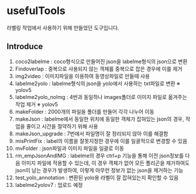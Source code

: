 # usefulTools
라벨링 작업에서 사용하기 위해 만들었던 도구입니다.

## Introduce
1. coco2labelme : coco형식으로 만들어진 json을 labelme형식의 json으로 변환
2. Findoverlap : 중복으로 사용되지 않는 객체를 중복으로 잡은 경우에 이를 제거
3. img2video : 이미지파일을 이용하여 동영상파일로 만들때 사용
4. labelme2yolo : labelme형식의 json을 yolo에서 사용하는 txt파일로 변환 ※ yolov5
5. labelme2yolo_noImg : 4번과 동일하나 images폴더로 이미지 파일로 옮겨주는 작업 제거 ※ yolov5
6. makeFolder : 2000개의 파일을 폴더를 만들어 각각 나누어 이동
7. makeJson : labelme에서 동일한 위치에 동일한 객체가 잡혀있는 json의 경우, 작업을 줄이고 시간을 절약하기 위해 사용
8. makeJson_upgrade : 7번에서 파일명이 잘 정리되지 않아 이를 해결함
9. misPrintFix : label의 이름을 잘못지정한 경우에 이를 일괄적으로 변경할 수 있음
10. mvFolder : json파일과 이미지 파일을 일괄로 이동
11. rm_empJsonAndIMG : labelme의 경우 ctrl+p 기능을 통해 이전 json정보를 다음 이미지 파일에 적용할 수 있는데, 이 경우 객체가 없어 모든 폴리곤을 제거하여도 json이 남는 경우가 발생하여, 이렇게 아무런 정보가 없는 json을 제거하는 기능
12. test_yolo_annotation : 변환된 yolo용 라벨이 잘 잡혀있는지 확인할 수 있음
13. labelme2yolov7 : 업로드 예정
